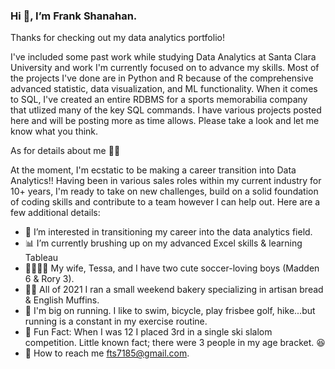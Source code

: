 ### Hi :wave:, I’m Frank Shanahan.

Thanks for checking out my data analytics portfolio! 

I've included some past work while studying Data Analytics at Santa Clara University and work I'm currently focused on to advance my skills. Most of the projects I've done are in Python and R because of the comprehensive advanced statistic, data visualization, and ML functionality. When it comes to SQL, I've created an entire RDBMS for a sports memorabilia company that utlized many of the key SQL commands. I have various projects posted here and will be posting more as time allows. Please take a look and let me know what you think.
       

As for details about me :raising_hand_man: 

At the moment, I'm ecstatic to be making a career transition into Data Analytics!! Having been in various sales roles within my current industry for 10+ years, I'm ready to take on new challenges, build on a solid foundation of coding skills and contribute to a team however I can help out. Here are a few additional details:

- :eyes: I’m interested in transitioning my career into the data analytics field.
- :bar_chart: I’m currently brushing up on my advanced Excel skills & learning Tableau
- :family_man_woman_boy_boy: My wife, Tessa, and I have two cute soccer-loving boys (Madden 6 & Rory 3). 
- :man_cook: All of 2021 I ran a small weekend bakery specializing in artisan bread & English Muffins.
- :runner: I'm big on running. I like to swim, bicycle, play frisbee golf, hike...but running is a constant in my exercise routine. 
- :rofl: Fun Fact: When I was 12 I placed 3rd in a single ski slalom competition. Little known fact; there were 3 people in my age bracket. :laughing: 
- :envelope_with_arrow: How to reach me fts7185@gmail.com. 
